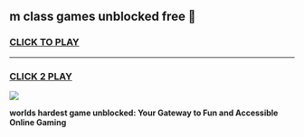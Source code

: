 
## m class games unblocked free 👋
<h3>
<a href="https://premium.freeplayer.one?title=m_class_games_unblocked_free&ref=13F">CLICK TO PLAY</a></h3>
<hr>

<h3>
<a href="https://premium.freeplayer.one?title=m_class_games_unblocked_free&ref=13F">CLICK 2 PLAY</a>
  
</h3>

<a href="https://premium.freeplayer.one?title=m_class_games_unblocked_free&ref=12F/"><img src="https://clearcache.store/games.png"></a>


**worlds hardest game unblocked: Your Gateway to Fun and Accessible Online Gaming**
